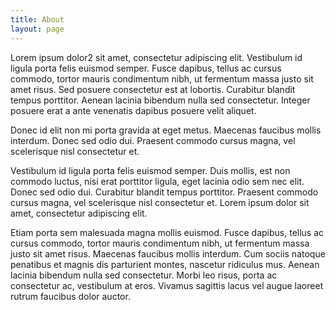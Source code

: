 ```yaml
---
title: About
layout: page
---
```


Lorem ipsum dolor2 sit amet, consectetur adipiscing elit. Vestibulum id ligula porta felis euismod semper. Fusce dapibus, tellus ac cursus commodo, tortor mauris condimentum nibh, ut fermentum massa justo sit amet risus. Sed posuere consectetur est at lobortis. Curabitur blandit tempus porttitor. Aenean lacinia bibendum nulla sed consectetur. Integer posuere erat a ante venenatis dapibus posuere velit aliquet.

Donec id elit non mi porta gravida at eget metus. Maecenas faucibus mollis interdum. Donec sed odio dui. Praesent commodo cursus magna, vel scelerisque nisl consectetur et.

Vestibulum id ligula porta felis euismod semper. Duis mollis, est non commodo luctus, nisi erat porttitor ligula, eget lacinia odio sem nec elit. Donec sed odio dui. Curabitur blandit tempus porttitor. Praesent commodo cursus magna, vel scelerisque nisl consectetur et. Lorem ipsum dolor sit amet, consectetur adipiscing elit.

Etiam porta sem malesuada magna mollis euismod. Fusce dapibus, tellus ac cursus commodo, tortor mauris condimentum nibh, ut fermentum massa justo sit amet risus. Maecenas faucibus mollis interdum. Cum sociis natoque penatibus et magnis dis parturient montes, nascetur ridiculus mus. Aenean lacinia bibendum nulla sed consectetur. Morbi leo risus, porta ac consectetur ac, vestibulum at eros. Vivamus sagittis lacus vel augue laoreet rutrum faucibus dolor auctor.